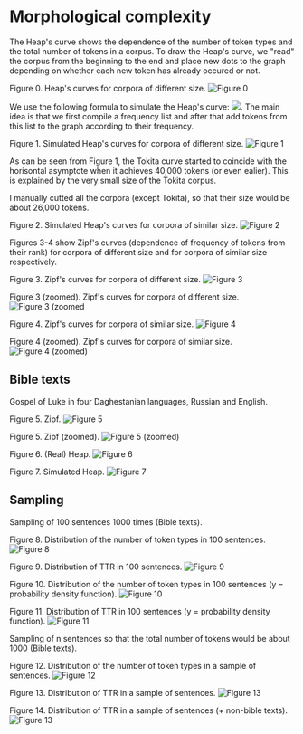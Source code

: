 # Morphological complexity

The Heap's curve shows the dependence of the number of token types and the total number of tokens in a corpus. To draw the Heap's curve, we "read" the corpus from the beginning to the end and place new dots to the graph depending on whether each new token has already occured or not.


Figure 0. Heap's curves for corpora of different size.
![Figure 0](random_texts/Figure_0.png)


We use the following formula to simulate the Heap's curve: <img src="https://render.githubusercontent.com/render/math?math=f(n) = f(n-1)%2B\sum_{i}p_i*(1-p_i)^{n-1}">. The main idea is that we first compile a frequency list and after that add tokens from this list to the graph according to their frequency.


Figure 1. Simulated Heap's curves for corpora of different size.
![Figure 1](random_texts/Figure_1.png)

As can be seen from Figure 1, the Tokita curve started to coincide with the horisontal asymptote when it achieves 40,000 tokens (or even ealier). This is explained by the very small size of the Tokita corpus.

I manually cutted all the corpora (except Tokita), so that their size would be about 26,000 tokens.

Figure 2. Simulated Heap's curves for corpora of similar size.
![Figure 2](random_texts/Figure_2.png)


Figures 3-4 show Zipf's curves (dependence of frequency of tokens from their rank) for corpora of different size and for corpora of similar size respectively.

Figure 3. Zipf's curves for corpora of different size.
![Figure 3](random_texts/Figure_3.png)

Figure 3 (zoomed). Zipf's curves for corpora of different size.
![Figure 3 (zoomed](random_texts/Figure_3_zoomed.png)

Figure 4. Zipf's curves for corpora of similar size.
![Figure 4](random_texts/Figure_4.png)

Figure 4 (zoomed). Zipf's curves for corpora of similar size.
![Figure 4 (zoomed)](random_texts/Figure_4_zoomed.png)


## Bible texts

Gospel of Luke in four Daghestanian languages, Russian and English.

Figure 5. Zipf.
![Figure 5](bible_texts/Figure_5.png)

Figure 5. Zipf (zoomed).
![Figure 5 (zoomed)](bible_texts/Figure_5_zoomed.png)

Figure 6. (Real) Heap.
![Figure 6](bible_texts/Figure_6.png)

Figure 7. Simulated Heap.
![Figure 7](bible_texts/Figure_7.png)


## Sampling

Sampling of 100 sentences 1000 times (Bible texts).

Figure 8. Distribution of the number of token types in 100 sentences.
![Figure 8](sampling/Figure_8.png)

Figure 9. Distribution of TTR in 100 sentences.
![Figure 9](sampling/Figure_9.png)

Figure 10. Distribution of the number of token types in 100 sentences (y = probability density function).
![Figure 10](sampling/Figure_10.png)

Figure 11. Distribution of TTR in 100 sentences (y = probability density function).
![Figure 11](sampling/Figure_11.png)

Sampling of n sentences so that the total number of tokens would be about 1000 (Bible texts).  

Figure 12. Distribution of the number of token types in a sample of sentences.
![Figure 12](sampling/Figure_12.png)

Figure 13. Distribution of TTR in a sample of sentences.
![Figure 13](sampling/Figure_13.png)

Figure 14. Distribution of TTR in a sample of sentences (+ non-bible texts).
![Figure 13](sampling/Figure_14.png)
